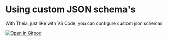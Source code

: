 # Using custom JSON schema's

With Theia, just like with VS Code, you can configure custom json schemas.

[![Open in Gitpod](https://gitpod.io/button/open-in-gitpod.svg)](https://gitpod.io/#https://github.com/svenefftinge/json-schema-example)